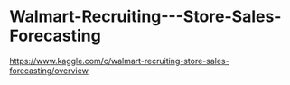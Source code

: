 # Walmart-Recruiting---Store-Sales-Forecasting
https://www.kaggle.com/c/walmart-recruiting-store-sales-forecasting/overview
